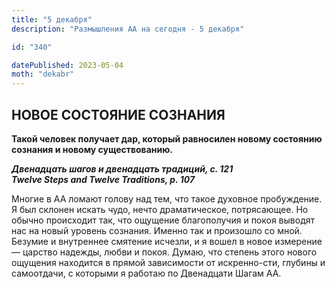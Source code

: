 ```yaml
---
title: "5 декабря"
description: "Размышления АА на сегодня - 5 декабря"

id: "340"

datePublished: 2023-05-04
moth: "dekabr"
---
```


## НОВОЕ СОСТОЯНИЕ СОЗНАНИЯ

**Такой человек получает дар, который равносилен новому состоянию сознания и
новому существованию.**

**_Двенадцать шагов и двенадцать традиций, с. 121  
Twelve Steps and Twelve Traditions, p. 107_**

Многие в АА ломают голову над тем, что такое духовное пробуждение. Я был
склонен искать чудо, нечто драматическое, потрясающее. Но обычно происходит
так, что ощущение благополучия и покоя выводят нас на новый уровень сознания.
Именно так и произошло со мной. Безумие и внутреннее смятение исчезли, и я
вошел в новое измерение — царство надежды, любви и покоя. Думаю, что степень
этого нового ощущения находится в прямой зависимости от искренно-сти, глубины
и самоотдачи, с которыми я работаю по Двенадцати Шагам АА.
